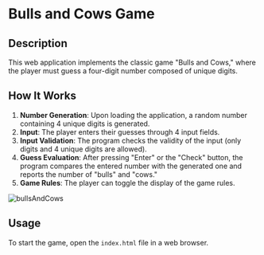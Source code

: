 # Bulls and Cows Game

## Description
This web application implements the classic game "Bulls and Cows," where the player must guess a four-digit number composed of unique digits.

## How It Works
1. **Number Generation**: Upon loading the application, a random number containing 4 unique digits is generated.
2. **Input**: The player enters their guesses through 4 input fields.
3. **Input Validation**: The program checks the validity of the input (only digits and 4 unique digits are allowed).
4. **Guess Evaluation**: After pressing "Enter" or the "Check" button, the program compares the entered number with the generated one and reports the number of "bulls" and "cows."
5. **Game Rules**: The player can toggle the display of the game rules.

![bullsAndCows](https://github.com/user-attachments/assets/19954972-b01e-4083-9b20-3c366ad42e90)

## Usage
To start the game, open the `index.html` file in a web browser.
